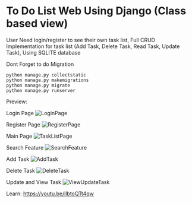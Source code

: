 <h1>To Do List Web Using Django (Class based view) </h1>

User Need login/register to see their own task list, Full CRUD Implementation for task list (Add Task, Delete Task, Read Task, Update Task), Using SQLITE database

Dont Forget to do Migration

```
python manage.py collectstatic
python manage.py makemigrations
python manage.py migrate
python manage.py runserver
```

Preview:

Login Page
![LoginPage](https://user-images.githubusercontent.com/85614845/199721601-9bee31ed-0e1b-4979-8a3f-8cfbfad8aeba.jpg)

Register Page
![RegisterPage](https://user-images.githubusercontent.com/85614845/199721672-382196d3-e6ca-4e03-bcb4-72420c223a39.jpg)

Main Page
![TaskListPage](https://user-images.githubusercontent.com/85614845/199721732-da43a426-01f1-4c71-9736-b1780dc1eb0f.jpg)

Search Feature
![SearchFeature](https://user-images.githubusercontent.com/85614845/199721762-cc982700-5151-4d98-bfe5-43e925ae7068.jpg)

Add Task
![AddTask](https://user-images.githubusercontent.com/85614845/199721813-551903b8-509d-4493-9e4f-249b2266ba3c.jpg)

Delete Task
![DeleteTask](https://user-images.githubusercontent.com/85614845/199721870-2a26435d-593c-4aaa-97d2-e6af2af3959d.jpg)

Update and View Task
![ViewUpdateTask](https://user-images.githubusercontent.com/85614845/199721931-600b1972-f9ea-454d-be51-e54b7b8b2978.jpg)

Learn:
https://youtu.be/llbtoQTt4qw
